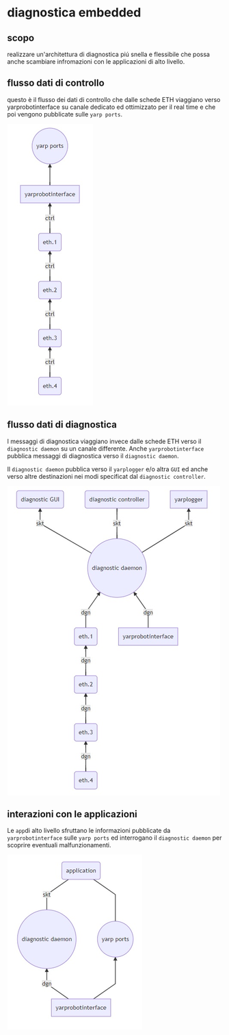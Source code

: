 # diagnostica embedded


## scopo

realizzare un'architettura di diagnostica piú snella e flessibile che possa anche scambiare infromazioni con le applicazioni di alto livello.



## flusso dati di controllo

questo è il flusso dei dati di controllo che dalle schede ETH viaggiano verso yarprobotinterface su canale dedicato ed ottimizzato per il real time e che poi vengono pubblicate sulle `yarp ports`.



![](yri.jpg)


## flusso dati di diagnostica 

I messaggi di diagnostica viaggiano invece dalle schede ETH verso il `diagnostic daemon` su un canale differente. Anche `yarprobotinterface` pubblica messaggi di diagnostica verso il `diagnostic daemon`. 

Il `diagnostic daemon` pubblica verso il `yarplogger`  e/o altra `GUI` ed anche verso altre destinazioni nei modi specificat dal `diagnostic controller`.  



![](diag.jpg)


## interazioni con le applicazioni

Le `app`di alto livello sfruttano le informazioni pubblicate da `yarprobotinterface` sulle `yarp ports` ed interrogano il `diagnostic daemon` per scoprire eventuali malfunzionamenti.


![](diag-app.jpg)












